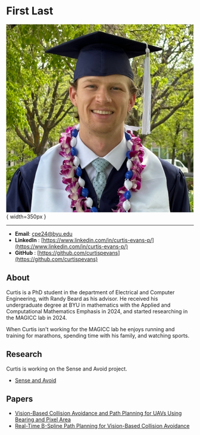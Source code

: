 # First Last

![](../assets/curtis_evans_headshot.jpg){ width=350px }

---

- **Email**: cpe24@byu.edu
- **LinkedIn** : [https://www.linkedin.com/in/curtis-evans-p/](https://www.linkedin.com/in/curtis-evans-p/)
- **GitHub** : [https://github.com/curtispevans](https://github.com/curtispevans)

## About

Curtis is a PhD student in the department of Electrical and Computer Engineering, with Randy Beard as his advisor.
He received his undergraduate degree at BYU in mathematics with the Applied and Computational Mathematics Emphasis in 2024, and started researching in the MAGICC lab in 2024.

When Curtis isn't working for the MAGICC lab he enjoys running and training for marathons, spending time with his family, and watching sports.

## Research

Curtis is working on the Sense and Avoid project.

- [Sense and Avoid](../../research/projects/sense_and_avoid_for_unmanned_aircraft_systems.md)

## Papers

- [Vision-Based Collision Avoidance and Path Planning for UAVs Using Bearing and Pixel Area](https://ieeexplore.ieee.org/abstract/document/11007929)
- [Real-Time B-Spline Path Planning for Vision-Based Collision Avoidance](https://ieeexplore.ieee.org/abstract/document/11028267)


